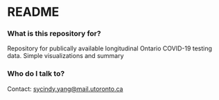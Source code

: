 # README #

### What is this repository for? ###
Repository for publically available longitudinal Ontario COVID-19 testing data.
Simple visualizations and summary

### Who do I talk to? ###
Contact: sycindy.yang@mail.utoronto.ca
